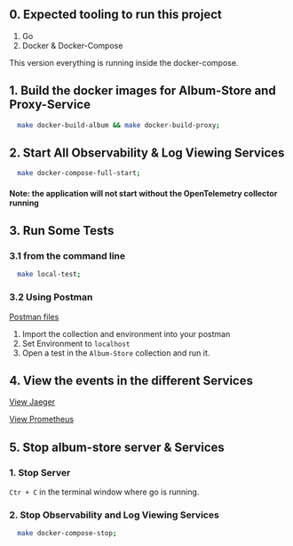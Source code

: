 ## 0. Expected tooling to run this project

1. Go
2. Docker & Docker-Compose


This version everything is running inside the docker-compose.


## 1. Build the docker images for Album-Store and Proxy-Service

```bash
  make docker-build-album && make docker-build-proxy;
```

## 2. Start All Observability & Log Viewing Services
 
```bash
  make docker-compose-full-start;
```

#### Note: the application will not start without the OpenTelemetry collector running

## 3. Run Some Tests

### 3.1 from the command line

```bash
  make local-test;
```

### 3.2 Using Postman

[Postman files](../test/)

1. Import the collection and environment into your postman
1. Set Environment to `localhost`
1. Open a test in the `Album-Store` collection and run it.

## 4. View the events in the different Services

[View Jaeger](http://localhost:16696/search?limit=20&service=album-store)

[View Prometheus](http://localhost:9090/graph?g0.expr=%7Bjob%3D~%22.%2B%22%7D%20&g0.tab=0&g0.stacked=0&g0.show_exemplars=0&g0.range_input=1h)

## 5. Stop album-store server & Services  

### 1. Stop Server

`Ctr + C` in the terminal window where go is running. 

### 2. Stop Observability and Log Viewing Services

```bash
  make docker-compose-stop;
```